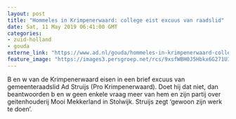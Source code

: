 ```yaml
---
layout: post
title: "Hommeles in Krimpenerwaard: college eist excuus van raadslid"
date: Sat, 11 May 2019 06:41:00 GMT
categories: 
- zuid-holland 
- gouda 
externe_link: "https://www.ad.nl/gouda/hommeles-in-krimpenerwaard-college-eist-excuus-van-raadslid~a9ddd3b6/"
feature_image: "https://images3.persgroep.net/rcs/9xsfWBH0J5Hbkx6G271UIM0YHNI/diocontent/139589874/_fitwidth/400/?appId=21791a8992982cd8da851550a453bd7f&quality=0.7"
---
```


B en w van de Krimpenerwaard eisen in een brief excuus van gemeenteraadslid Ad Struijs (Pro Krimpenerwaard). Doet hij dat niet, dan beantwoorden b en w geen enkele vraag meer van hem en zijn partij over geitenhouderij Mooi Mekkerland in Stolwijk. Struijs zegt ‘gewoon zijn werk te doen’.
